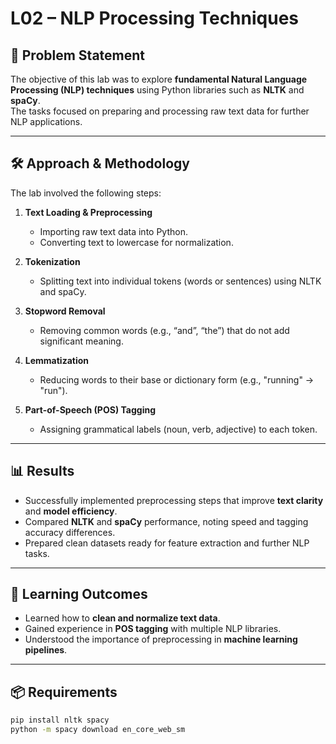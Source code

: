 # L02 – NLP Processing Techniques

## 📌 Problem Statement
The objective of this lab was to explore **fundamental Natural Language Processing (NLP) techniques** using Python libraries such as **NLTK** and **spaCy**.  
The tasks focused on preparing and processing raw text data for further NLP applications.

---

## 🛠 Approach & Methodology
The lab involved the following steps:

1. **Text Loading & Preprocessing**
   - Importing raw text data into Python.
   - Converting text to lowercase for normalization.

2. **Tokenization**
   - Splitting text into individual tokens (words or sentences) using NLTK and spaCy.

3. **Stopword Removal**
   - Removing common words (e.g., “and”, “the”) that do not add significant meaning.

4. **Lemmatization**
   - Reducing words to their base or dictionary form (e.g., "running" → "run").

5. **Part-of-Speech (POS) Tagging**
   - Assigning grammatical labels (noun, verb, adjective) to each token.

---

## 📊 Results
- Successfully implemented preprocessing steps that improve **text clarity** and **model efficiency**.
- Compared **NLTK** and **spaCy** performance, noting speed and tagging accuracy differences.
- Prepared clean datasets ready for feature extraction and further NLP tasks.

---

## 🎯 Learning Outcomes
- Learned how to **clean and normalize text data**.
- Gained experience in **POS tagging** with multiple NLP libraries.
- Understood the importance of preprocessing in **machine learning pipelines**.

---

## 📦 Requirements
```bash
pip install nltk spacy
python -m spacy download en_core_web_sm

